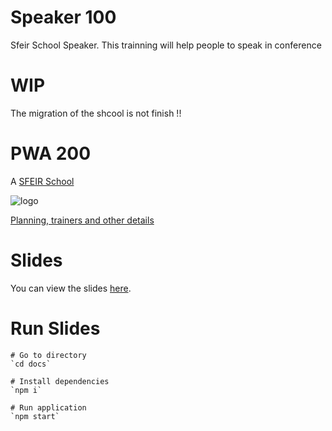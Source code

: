 # Speaker 100
Sfeir School Speaker. This trainning will help people to speak in conference

# WIP 

The migration of the shcool is not finish !!

# PWA 200

A [SFEIR School](https://www.sfeir.com/formation/school/)

![logo](https://www.sfeir.com//img/school/formations/Speaker%20100.png)

[Planning, trainers and other details](https://www.sfeir.com/formation/school/speaker-100/)

# Slides

You can view the slides [here](https://sfeir-open-source.github.io/sfeir-school-speaker/).

# Run Slides

    # Go to directory
    `cd docs`

    # Install dependencies
    `npm i`

    # Run application
    `npm start`